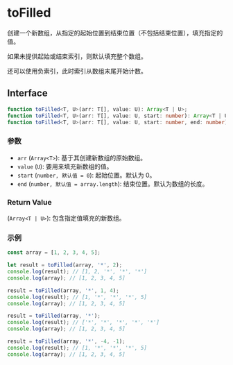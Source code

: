 # toFilled

创建一个新数组，从指定的起始位置到结束位置（不包括结束位置），填充指定的值。

如果未提供起始或结束索引，则默认填充整个数组。

还可以使用负索引，此时索引从数组末尾开始计数。

## Interface

```typescript
function toFilled<T, U>(arr: T[], value: U): Array<T | U>;
function toFilled<T, U>(arr: T[], value: U, start: number): Array<T | U>;
function toFilled<T, U>(arr: T[], value: U, start: number, end: number): Array<T | U>;
```

### 参数

- `arr` (`Array<T>`): 基于其创建新数组的原始数组。
- `value` (`U`): 要用来填充新数组的值。
- `start` (`number, 默认值 = 0`): 起始位置。默认为 0。
- `end` (`number, 默认值 = array.length`): 结束位置。默认为数组的长度。

### Return Value

(`Array<T | U>`): 包含指定值填充的新数组。

### 示例

```typescript
const array = [1, 2, 3, 4, 5];

let result = toFilled(array, '*', 2);
console.log(result); // [1, 2, '*', '*', '*']
console.log(array); // [1, 2, 3, 4, 5]

result = toFilled(array, '*', 1, 4);
console.log(result); // [1, '*', '*', '*', 5]
console.log(array); // [1, 2, 3, 4, 5]

result = toFilled(array, '*');
console.log(result); // ['*', '*', '*', '*', '*']
console.log(array); // [1, 2, 3, 4, 5]

result = toFilled(array, '*', -4, -1);
console.log(result); // [1, '*', '*', '*', 5]
console.log(array); // [1, 2, 3, 4, 5]
```
